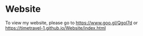 # Website
To view my website, please go to https://www.goo.gl/Qgol7d or https://timetravel-1.github.io/Website/index.html

